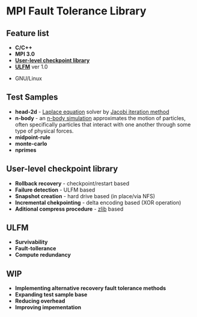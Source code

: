 #  MPI Fault Tolerance Library
## Feature list
+ **C/C++**
+ **MPI 3.0**
+ [**User-level checkpoint library**](https://github.com/54markov/Fault-Tolerance-Library/tree/master/user-level-checkpoint "link to source files")
+ [**ULFM**](http://fault-tolerance.org/category/ulfm/ "official site ULFM") ver 1.0
* GNU/Linux

## Test Samples
+ **head-2d** - [Laplace equation](https://en.wikipedia.org/wiki/Laplace%27s_equation "wiki Laplace equation") solver by [Jacobi iteration method](https://en.wikipedia.org/wiki/Jacobi_method "wiki Jacobi iteration method")
+ **n-body** - an [n-body simulation](https://en.wikipedia.org/wiki/N-body_simulation "wiki N-body simulation") approximates the motion of particles, often specifically particles that interact with one another through some type of physical forces.
+ **midpoint-rule**
+ **monte-carlo**
+ **nprimes**

## User-level checkpoint library
+ **Rollback recovery** - checkpoint/restart based 
+ **Failure	detection** - ULFM based
+ **Snapshot creation** - hard drive based (in place/via NFS)
+ **Incremental chekpointing** - delta encoding based (XOR operation)
+ **Aditional compress procedure** - [zlib](https://zlib.net/ "official site") based

## ULFM
+ **Survivability**
+ **Fault-tollerance**
+ **Compute redundancy**

## WIP
+ **Implementing alternative recovery fault tolerance methods**
+ **Expanding test sample base**
+ **Reducing overhead**
+ **Improving impementation**
